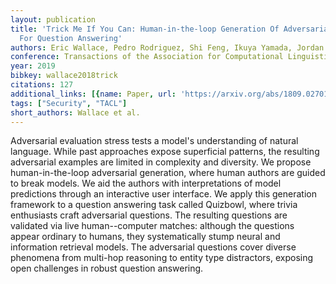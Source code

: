 ```yaml
---
layout: publication
title: 'Trick Me If You Can: Human-in-the-loop Generation Of Adversarial Examples
  For Question Answering'
authors: Eric Wallace, Pedro Rodriguez, Shi Feng, Ikuya Yamada, Jordan Boyd-graber
conference: Transactions of the Association for Computational Linguistics
year: 2019
bibkey: wallace2018trick
citations: 127
additional_links: [{name: Paper, url: 'https://arxiv.org/abs/1809.02701'}]
tags: ["Security", "TACL"]
short_authors: Wallace et al.
---
```

Adversarial evaluation stress tests a model's understanding of natural
language. While past approaches expose superficial patterns, the resulting
adversarial examples are limited in complexity and diversity. We propose
human-in-the-loop adversarial generation, where human authors are guided to
break models. We aid the authors with interpretations of model predictions
through an interactive user interface. We apply this generation framework to a
question answering task called Quizbowl, where trivia enthusiasts craft
adversarial questions. The resulting questions are validated via live
human--computer matches: although the questions appear ordinary to humans, they
systematically stump neural and information retrieval models. The adversarial
questions cover diverse phenomena from multi-hop reasoning to entity type
distractors, exposing open challenges in robust question answering.